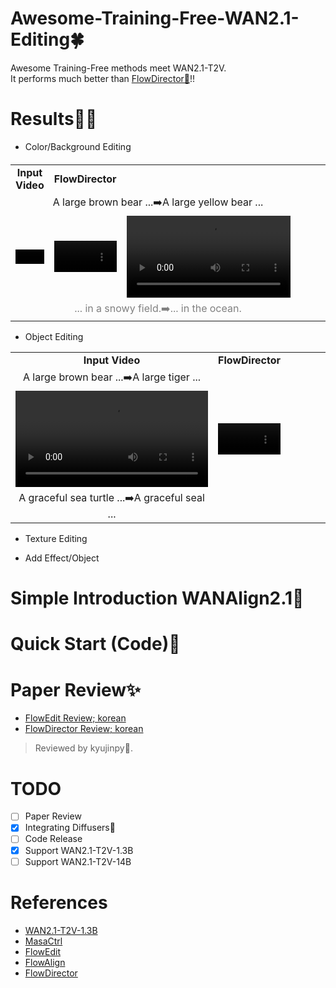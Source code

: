 # Awesome-Training-Free-WAN2.1-Editing🍀  
Awesome Training-Free methods meet WAN2.1-T2V.  
It performs much better than [FlowDirector🦚](https://github.com/Westlake-AGI-Lab/FlowDirector)!!  

# Results🐦‍🔥
- Color/Background Editing
  
<table border="0" style="width: 100%; text-align: left; margin-top: 20px;">
<tr>
  <td style="text-align:center;"><b>Input Video</b></td>
  <td style="text-align:center;><b>WANAlign2.1</b></td>
  <td style="text-align:center;><b>FlowDirector</b></td>
  <td style="text-align:center;><b>WANEdit</b></td>
</tr>
<tr>
  <td><video src="./videos/bear_832.mp4" width="100%" controls autoplay loop></td>
  <td><video src="./results/background_color_editing/wanalign_brown_2_yellow" width="100%" controls autoplay loop></td>
  <td><video src="./results/background_color_editing/flowdirector_brown_2_yellow" width="100%" controls autoplay loop></td>              
  <td><video src="./results/background_color_editing/wanedit_brown_2_yellow" width="100%" controls autoplay loop></td>
</tr>
<tr>
  <td width=100% style="text-align:center;" colspan="4">A large brown bear ...➡️A large yellow bear ...</td>
</tr>
<tr>
  <td><video src="./videos/snowboard_832.mp4" width="100%" controls autoplay loop></td>
  <td><video src="./results/background_color_editing/wanalign_snowy_2_ocean" width="100%" controls autoplay loop></td>
  <td><video src="./results/background_color_editing/flowdirector_snowy_2_ocean" width="100%" controls autoplay loop></td>              
  <td><video src="./results/background_color_editing/wanedit_snowy_2_ocean" width="100%" controls autoplay loop></td>
</tr>
<tr>
  <td width=100% style="text-align:center;color:gray;" colspan="4">... in a snowy field.➡️... in the ocean.</td>
</tr>
</table>

- Object Editing

<table class="center">
<tr>
  <td width=25% style="text-align:center;"><b>Input Video</b></td>
  <td width=25% style="text-align:center;><b>WANAlign2.1</b></td>
  <td width=25% style="text-align:center;><b>FlowDirector</b></td>
  <td width=25% style="text-align:center;><b>WANEdit</b></td>
</tr>
<tr>
  <td><video src="./videos/bear_832.mp4" width="100%" controls autoplay loop></td>
  <td><video src="./results/object_editing/wanalign_bear_2_tiger.mp4" width="100%" controls autoplay loop></td>
  <td><video src="./results/object_editing/flowdirector_bear_2_tiger.mp4" width="100%" controls autoplay loop></td>              
  <td><video src="./results/object_editing/wanalign_bear_2_tiger.mp4" width="100%" controls autoplay loop></td>
</tr>
<tr>
  <td width=100% style="text-align:center;">A large brown bear ...➡️A large tiger ...</td>
</tr>
<tr>
  <td><video src="./videos/sea_turtle_832" width="100%" controls autoplay loop></td>
  <td><video src="./results/object_editing/wanalign_turtle_2_seal.mp4" width="100%" controls autoplay loop></td>
  <td><video src="./results/object_editing/wanalign_turtle_2_seal.mp4" width="100%" controls autoplay loop></td>              
  <td><video src="./results/object_editing/wanedit_turtle_2_seal.mp4" width="100%" controls autoplay loop></td>
</tr>
<tr>
  <td width=100% style="text-align:center;">A graceful sea turtle ...➡️A graceful seal ...</td>
</tr>
</table>

- Texture Editing

- Add Effect/Object


# Simple Introduction WANAlign2.1🦖

# Quick Start (Code)🥏

# Paper Review✨
- [FlowEdit Review; korean]()
- [FlowDirector Review; korean]()
> Reviewed by kyujinpy🤗.

# TODO
- [ ] Paper Review 
- [x] Integrating Diffusers🤗
- [ ] Code Release
- [x] Support WAN2.1-T2V-1.3B
- [ ] Support WAN2.1-T2V-14B

# References
- [WAN2.1-T2V-1.3B](https://huggingface.co/Wan-AI/Wan2.1-T2V-1.3B)
- [MasaCtrl](https://github.com/TencentARC/MasaCtrl)
- [FlowEdit](https://matankleiner.github.io/flowedit/)
- [FlowAlign](https://arxiv.org/abs/2505.23145)
- [FlowDirector](https://arxiv.org/abs/2506.05046)
